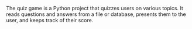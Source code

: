 The quiz game is a Python project that quizzes users on various topics. It reads questions and answers from a file or database, presents them to the user, and keeps track of their score.
